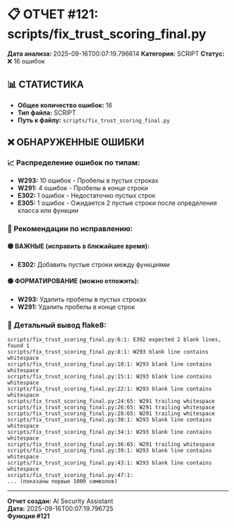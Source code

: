 # 📋 ОТЧЕТ #121: scripts/fix_trust_scoring_final.py

**Дата анализа:** 2025-09-16T00:07:19.796614
**Категория:** SCRIPT
**Статус:** ❌ 16 ошибок

## 📊 СТАТИСТИКА

- **Общее количество ошибок:** 16
- **Тип файла:** SCRIPT
- **Путь к файлу:** `scripts/fix_trust_scoring_final.py`

## ❌ ОБНАРУЖЕННЫЕ ОШИБКИ

### 📈 Распределение ошибок по типам:

- **W293:** 10 ошибок - Пробелы в пустых строках
- **W291:** 4 ошибок - Пробелы в конце строки
- **E302:** 1 ошибок - Недостаточно пустых строк
- **E305:** 1 ошибок - Ожидается 2 пустые строки после определения класса или функции

### 🎯 Рекомендации по исправлению:

#### 🟡 ВАЖНЫЕ (исправить в ближайшее время):
- **E302:** Добавить пустые строки между функциями

#### 🟢 ФОРМАТИРОВАНИЕ (можно отложить):
- **W293:** Удалить пробелы в пустых строках
- **W291:** Удалить пробелы в конце строк

### 📝 Детальный вывод flake8:

```
scripts/fix_trust_scoring_final.py:6:1: E302 expected 2 blank lines, found 1
scripts/fix_trust_scoring_final.py:8:1: W293 blank line contains whitespace
scripts/fix_trust_scoring_final.py:10:1: W293 blank line contains whitespace
scripts/fix_trust_scoring_final.py:15:1: W293 blank line contains whitespace
scripts/fix_trust_scoring_final.py:22:1: W293 blank line contains whitespace
scripts/fix_trust_scoring_final.py:24:65: W291 trailing whitespace
scripts/fix_trust_scoring_final.py:26:65: W291 trailing whitespace
scripts/fix_trust_scoring_final.py:28:65: W291 trailing whitespace
scripts/fix_trust_scoring_final.py:30:1: W293 blank line contains whitespace
scripts/fix_trust_scoring_final.py:34:1: W293 blank line contains whitespace
scripts/fix_trust_scoring_final.py:36:65: W291 trailing whitespace
scripts/fix_trust_scoring_final.py:39:1: W293 blank line contains whitespace
scripts/fix_trust_scoring_final.py:43:1: W293 blank line contains whitespace
scripts/fix_trust_scoring_final.py:47:1:
... (показаны первые 1000 символов)
```

---
**Отчет создан:** AI Security Assistant  
**Дата:** 2025-09-16T00:07:19.796725  
**Функция #121**
